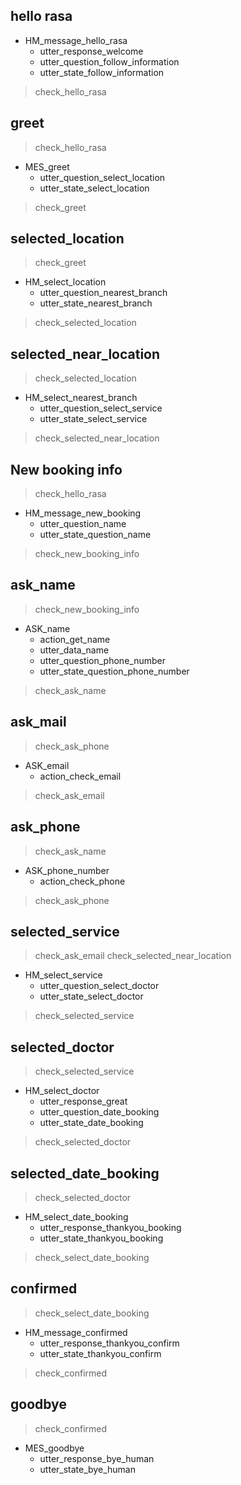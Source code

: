 ## hello rasa
* HM_message_hello_rasa
  - utter_response_welcome
  - utter_question_follow_information
  - utter_state_follow_information
> check_hello_rasa

## greet
> check_hello_rasa
* MES_greet
  - utter_question_select_location
  - utter_state_select_location
> check_greet

## selected_location
> check_greet
* HM_select_location
  - utter_question_nearest_branch
  - utter_state_nearest_branch
> check_selected_location

## selected_near_location
> check_selected_location
* HM_select_nearest_branch
  - utter_question_select_service
  - utter_state_select_service
> check_selected_near_location

## New booking info
> check_hello_rasa
* HM_message_new_booking
  - utter_question_name
  - utter_state_question_name
> check_new_booking_info


## ask_name
> check_new_booking_info
* ASK_name
  - action_get_name
  - utter_data_name
  - utter_question_phone_number
  - utter_state_question_phone_number
> check_ask_name

## ask_mail
> check_ask_phone
* ASK_email
  - action_check_email
> check_ask_email
      
## ask_phone
> check_ask_name
* ASK_phone_number
  - action_check_phone
> check_ask_phone

## selected_service
> check_ask_email
> check_selected_near_location
* HM_select_service 
  - utter_question_select_doctor
  - utter_state_select_doctor
> check_selected_service


## selected_doctor
> check_selected_service
* HM_select_doctor
  - utter_response_great
  - utter_question_date_booking
  - utter_state_date_booking
> check_selected_doctor

## selected_date_booking
> check_selected_doctor
* HM_select_date_booking
  - utter_response_thankyou_booking
  - utter_state_thankyou_booking
> check_select_date_booking

## confirmed
> check_select_date_booking
* HM_message_confirmed
  - utter_response_thankyou_confirm
  - utter_state_thankyou_confirm
> check_confirmed

## goodbye
> check_confirmed
* MES_goodbye
  - utter_response_bye_human
  - utter_state_bye_human
